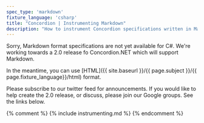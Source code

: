 ```yaml
---
spec_type: 'markdown'
fixture_language: 'csharp'
title: "Concordion | Instrumenting Markdown"
description: "How to instrument Concordion specifications written in Markdown. Instrumentation links the examples in the specification to the C# fixture."
---
```


Sorry, Markdown format specifications are not yet available for C#. We're working towards a 2.0 release fo Concordion.NET which will support Markdown.

In the meantime, you can use [HTML]({{ site.baseurl }}/{{ page.subject }}/{{ page.fixture_language}}/html) format.

Please subscribe to our twitter feed for announcements. If you would like to help create the 2.0 release, or discuss, please join our Google groups. See the links below.

{% comment %}
{% include instrumenting.md %}
{% endcomment %}
